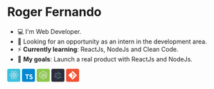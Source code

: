 # Roger Fernando

- :computer: I'm Web Developer.
- :eyes: Looking for an opportunity as an intern in the development area.
- :zap: __Currently learning__: ReactJs, NodeJs and Clean Code.
- :rocket: __My goals__: Launch a real product with ReactJs and NodeJs.

<p align="left">
  <img src="assets/reactjs.svg" width="30" height="30"/>
  <img src="assets/typescript.svg" width="30" height="30"/>
  <img src="assets/node.svg" width="30" height="30"/>
  <img src="assets/electron.svg" width="30" height="30"/>
  <img src="assets/git.svg" width="30" height="30"/>
</p>
